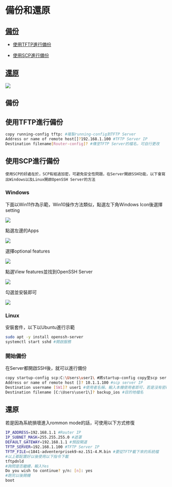 # 備份和還原 #

## [備份](#備份) ##

- [使用TFTP進行備份](#使用tftp進行備份) 

- [使用SCP進行備份](#使用scp進行備份) 

## [還原](#還原)

![](topology1.png)

## 備份 ##

## 使用TFTP進行備份 ##

```bash
copy running-config tftp: #複製running-config到TFTP Server
Address or name of remote host[]?192.168.1.100 #TFTP Server IP
Destination filename[Router-config]? #傳至TFTP Server的檔名，可自行更改
```

## 使用SCP進行備份 ##

    使用SCP的好處在於，SCP有經過加密，可避免安全性問題，在Server開啟SSH功能，以下會寫出Windows以及Linux開啟OpenSSH Server的方法

### Windows ###

下面以Win11作為示範，Win10操作方法類似，點選左下角Windows Icon後選擇setting 

![](windows1.png)

點選左邊的Apps

![](windows2.png)

選擇optional features

![](windows3.png)

點選View features並找到OpenSSH Server

![](windows4.png)

勾選並安裝即可

![](windows5.png)

### Linux ###

安裝套件，以下以Ubuntu進行示範

```bash
sudo apt -y install openssh-server
systemctl start sshd #開啟服務
```

### 開始備份 ###

在Server都開啟SSH後，就可以進行備份

```bash
copy startup-config scp:C:\Users\user1\ #將startup-config copy至scp server，因此練習沒有特別安裝SCP Server軟體，以本機開啟服務作為SCP Server所以須指定目的地路徑，若有安裝軟體的話在軟體中選擇目的地路徑，並使用scp:即可
Address or name of remote host []? 10.1.1.100 #scp server IP
Destination username [SW1]? user1 #使用者名稱，輸入本機使用者即可，若是沒有密碼需新增密碼
Destination filename [C:\Users\user1\]? backup_ios #目的地檔名
```


## 還原 ##

若是因為系統損壞進入rommon mode的話，可使用以下方式修復

```bash
IP_ADDRESS=192.168.1.1 #Router IP
IP_SUBNET_MASK=255.255.255.0 #遮罩
DEFAULT_GATEWAY=192.168.1.1 #預設閘道
TFTP_SERVER=192.168.1.100 #TFTP Server IP
TFTP_FILE=c1841-adventerprisek9-mz.151-4.M.bin #要從TFTP載下來的系統檔
#以上都配置好以後使用以下指令下載
tftpdnld
#詢問是否繼續，輸入Yes
Do you wish to continue? y/n: [n]: yes
#跑完以後開機
boot
```